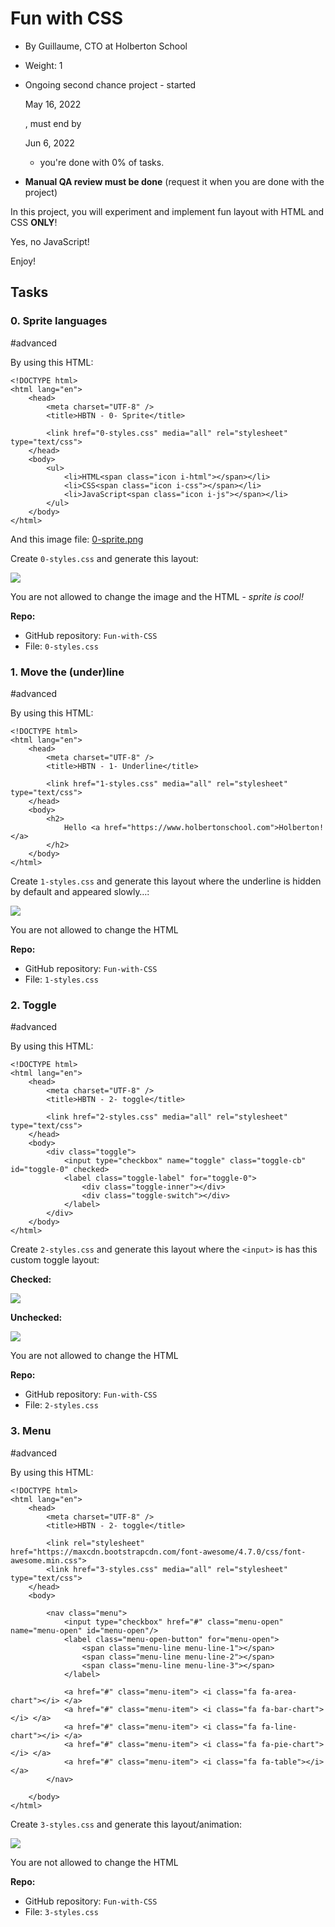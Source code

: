 # Fun with CSS

-   By Guillaume, CTO at Holberton School
-   Weight: 1
-   Ongoing second chance project - started
    
    May 16, 2022
    
    , must end by
    
    Jun 6, 2022
    
    - you're done with  0% of tasks.
-   **Manual QA review must be done**  (request it when you are done with the project)

In this project, you will experiment and implement fun layout with HTML and CSS  **ONLY**!

Yes, no JavaScript!

Enjoy!

## Tasks

### 0. Sprite languages

#advanced

By using this HTML:

```
<!DOCTYPE html>
<html lang="en">
    <head>
        <meta charset="UTF-8" />
        <title>HBTN - 0- Sprite</title>

        <link href="0-styles.css" media="all" rel="stylesheet" type="text/css">
    </head>
    <body>
        <ul>
            <li>HTML<span class="icon i-html"></span></li>
            <li>CSS<span class="icon i-css"></span></li>
            <li>JavaScript<span class="icon i-js"></span></li>
        </ul>
    </body>
</html>

```

And this image file:  [0-sprite.png](https://holbertonintranet.s3.amazonaws.com/uploads/medias/2020/2/d416199ca6ecdbd0f8a3.png?X-Amz-Algorithm=AWS4-HMAC-SHA256&X-Amz-Credential=AKIARDDGGGOU5BHMTQX4%2F20220606%2Fus-east-1%2Fs3%2Faws4_request&X-Amz-Date=20220606T041232Z&X-Amz-Expires=345600&X-Amz-SignedHeaders=host&X-Amz-Signature=8f7f6185f11474d9c256b05c82ed4d6bc7be615b505a64fc774ad11c891b4d1f "0-sprite.png")

Create  `0-styles.css`  and generate this layout:

![](https://holbertonintranet.s3.amazonaws.com/uploads/medias/2020/2/94aa60f76c412f40a87b.png?X-Amz-Algorithm=AWS4-HMAC-SHA256&X-Amz-Credential=AKIARDDGGGOU5BHMTQX4%2F20220606%2Fus-east-1%2Fs3%2Faws4_request&X-Amz-Date=20220606T041232Z&X-Amz-Expires=86400&X-Amz-SignedHeaders=host&X-Amz-Signature=e0191bf6f2e3774a8d2d930f23f5391bf3491e9c31f5aa01a089993bb7754ad5)

You are not allowed to change the image and the HTML -  _sprite is cool!_

**Repo:**

-   GitHub repository:  `Fun-with-CSS`
-   File:  `0-styles.css`


### 1. Move the (under)line

#advanced

By using this HTML:

```
<!DOCTYPE html>
<html lang="en">
    <head>
        <meta charset="UTF-8" />
        <title>HBTN - 1- Underline</title>

        <link href="1-styles.css" media="all" rel="stylesheet" type="text/css">
    </head>
    <body>
        <h2>
            Hello <a href="https://www.holbertonschool.com">Holberton!</a>
        </h2>
    </body>
</html>

```

Create  `1-styles.css`  and generate this layout where the underline is hidden by default and appeared slowly…:

![](https://holbertonintranet.s3.amazonaws.com/uploads/medias/2020/2/b791cfdbd11c0eefa5f7.gif?X-Amz-Algorithm=AWS4-HMAC-SHA256&X-Amz-Credential=AKIARDDGGGOU5BHMTQX4%2F20220606%2Fus-east-1%2Fs3%2Faws4_request&X-Amz-Date=20220606T041232Z&X-Amz-Expires=86400&X-Amz-SignedHeaders=host&X-Amz-Signature=2116961d12afdef1d53055cf6815fdb071aab2f9ff48fff48e8032aa0b751a76)

You are not allowed to change the HTML

**Repo:**

-   GitHub repository:  `Fun-with-CSS`
-   File:  `1-styles.css`


### 2. Toggle

#advanced

By using this HTML:

```
<!DOCTYPE html>
<html lang="en">
    <head>
        <meta charset="UTF-8" />
        <title>HBTN - 2- toggle</title>

        <link href="2-styles.css" media="all" rel="stylesheet" type="text/css">
    </head>
    <body>
        <div class="toggle">
            <input type="checkbox" name="toggle" class="toggle-cb" id="toggle-0" checked>
            <label class="toggle-label" for="toggle-0">
                <div class="toggle-inner"></div>
                <div class="toggle-switch"></div>
            </label>
        </div>
    </body>
</html>

```

Create  `2-styles.css`  and generate this layout where the  `<input>`  is has this custom toggle layout:

**Checked:**

![](https://holbertonintranet.s3.amazonaws.com/uploads/medias/2020/2/3848b025c8f25636bba5.png?X-Amz-Algorithm=AWS4-HMAC-SHA256&X-Amz-Credential=AKIARDDGGGOU5BHMTQX4%2F20220606%2Fus-east-1%2Fs3%2Faws4_request&X-Amz-Date=20220606T041232Z&X-Amz-Expires=86400&X-Amz-SignedHeaders=host&X-Amz-Signature=62177734689f6b114dbb0993d292b0b2a6c07591f77ab3792bdcd30498b84364)

**Unchecked:**

![](https://holbertonintranet.s3.amazonaws.com/uploads/medias/2020/2/aeae59fdee93b17f360f.png?X-Amz-Algorithm=AWS4-HMAC-SHA256&X-Amz-Credential=AKIARDDGGGOU5BHMTQX4%2F20220606%2Fus-east-1%2Fs3%2Faws4_request&X-Amz-Date=20220606T041232Z&X-Amz-Expires=86400&X-Amz-SignedHeaders=host&X-Amz-Signature=b05de9a7855e5bdfe04e0651ecd226122e7faa1c759a09a788a880eb17c1a64f)

You are not allowed to change the HTML

**Repo:**

-   GitHub repository:  `Fun-with-CSS`
-   File:  `2-styles.css`


### 3. Menu

#advanced

By using this HTML:

```
<!DOCTYPE html>
<html lang="en">
    <head>
        <meta charset="UTF-8" />
        <title>HBTN - 2- toggle</title>

        <link rel="stylesheet" href="https://maxcdn.bootstrapcdn.com/font-awesome/4.7.0/css/font-awesome.min.css">
        <link href="3-styles.css" media="all" rel="stylesheet" type="text/css">
    </head>
    <body>

        <nav class="menu">
            <input type="checkbox" href="#" class="menu-open" name="menu-open" id="menu-open"/>
            <label class="menu-open-button" for="menu-open">
                <span class="menu-line menu-line-1"></span>
                <span class="menu-line menu-line-2"></span>
                <span class="menu-line menu-line-3"></span>
            </label>

            <a href="#" class="menu-item"> <i class="fa fa-area-chart"></i> </a>
            <a href="#" class="menu-item"> <i class="fa fa-bar-chart"></i> </a>
            <a href="#" class="menu-item"> <i class="fa fa-line-chart"></i> </a>
            <a href="#" class="menu-item"> <i class="fa fa-pie-chart"></i> </a>
            <a href="#" class="menu-item"> <i class="fa fa-table"></i> </a>
        </nav>

    </body>
</html>

```

Create  `3-styles.css`  and generate this layout/animation:

![](https://holbertonintranet.s3.amazonaws.com/uploads/medias/2020/2/252a25667dc7c65fe0e9.gif?X-Amz-Algorithm=AWS4-HMAC-SHA256&X-Amz-Credential=AKIARDDGGGOU5BHMTQX4%2F20220606%2Fus-east-1%2Fs3%2Faws4_request&X-Amz-Date=20220606T041232Z&X-Amz-Expires=86400&X-Amz-SignedHeaders=host&X-Amz-Signature=0b467784041e63150deb663914c974ce9c6f10226ae3f15a5f01a5788a68fdc5)

You are not allowed to change the HTML

**Repo:**

-   GitHub repository:  `Fun-with-CSS`
-   File:  `3-styles.css`
